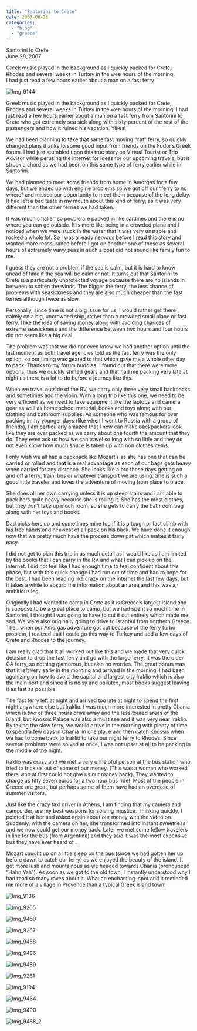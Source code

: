 ```yaml
---
title: "Santorini to Crete"
date: 2007-06-28
categories: 
  - "blog"
  - "greece"
---
```


Santorini to Crete  
June 28, 2007

Greek music played in the background as I quickly packed for Crete,  
Rhodes and several weeks in Turkey in the wee hours of the morning.  
I had just read a few hours earlier about a man on a fast ferry

<!--more-->

![Img_9144](https://pub-ac94b3f306b24c0dba4238943c97f2e1.r2.dev/photos/uncategorized/2008/03/04/img_9144.png)

Greek music played in the background as I quickly packed for Crete, Rhodes and several weeks in Turkey in the wee hours of the morning. I had just read a few hours earlier about a man on a fast ferry from Santorini to Crete who got extremely sea sick along with sixty percent of the rest of the passengers and how it ruined his vacation. Yikes!

We had been planning to take that same fast moving “cat” ferry, so quickly changed plans thanks to some good input from friends on the Fodor’s Greek forum. I had just stumbled upon this true story on Virtual Tourist or Trip Advisor while perusing the internet for ideas for our upcoming travels, but it struck a chord as we had been on this same type of ferry earlier while in Santorini.

We had planned to meet some friends from home in Amorgas for a few days, but we ended up with engine problems so we got off our “ferry to no where” and missed our opportunity to meet them because of the long delay. It had left a bad taste in my mouth about this kind of ferry, as it was very different than the other ferries we had taken. 

It was much smaller, so people are packed in like sardines and there is no where you can go outside. It is more like being in a crowded plane and I noticed when we were stuck in the water that it was very unstable and rocked a whole lot. So I was already nervous before I read this story and wanted more reassurance before I got on another one of these as several hours of extremely wavy seas in such a boat did not sound like family fun to me.

I guess they are not a problem if the sea is calm, but it is hard to know ahead of time if the sea will be calm or not. It turns out that Santorini to Crete is a particularly unprotected voyage because there are no islands in between to soften the winds. The bigger the ferry, the less chance of problems with seasickness and they are also much cheaper than the fast ferries although twice as slow.

Personally, since time is not a big issue for us, I would rather get there calmly on a big, uncrowded ship, rather than a crowded small plane or fast ferry. I like the idea of saving money along with avoiding chances of extreme seasickness and the difference between two hours and four hours did not seem like a big deal.

The problem was that we did not even know we had another option until the last moment as both travel agencies told us the fast ferry was the only option, so our timing was geared to that which gave me a whole other day to pack. Thanks to my forum buddies, I found out that there were more options, thus we quickly shifted gears and that had me packing very late at night as there is a lot to do before a journey like this.

When we travel outside of the RV, we carry only three very small backpacks and sometimes add the violin. With a long trip like this one, we need to be very efficient as we need to take equipment like the laptops and camera gear as well as home school material, books and toys along with our clothing and bathroom supplies. As someone who was famous for over packing in my younger days (like when I went to Russia with a group of friends), I am particularly amazed that I now can make backpackers look like they are over packed as we carry about one fourth the amount that they do. They even ask us how we can travel so long with so little and they do not even know how much space is taken up with non clothes items.

I only wish we all had a backpack like Mozart’s as she has one that can be carried or rolled and that is a real advantage as each of our bags gets heavy when carried for any distance. She looks like a pro these days getting on and off a ferry, train, bus or whatever transport we are using. She is such a good little traveler and loves the adventure of moving from place to place.

She does all her own carrying unless it is up steep stairs and I am able to pack hers quite heavy because she is rolling it. She has the most clothes, but they don’t take up much room, so she gets to carry the bathroom bag along with her toys and books.

Dad picks hers up and sometimes mine too if it is a tough or fast climb with his free hands and heaviest of all pack on his back. We have done it enough now that we pretty much have the process down pat which makes it fairly easy.

I did not get to plan this trip in as much detail as I would like as I am limited by the books that I can carry in the RV and what I can pick up on the internet. I did not feel like I had enough time to feel confident about this phase, but with this quick change I had run out of time and had to hope for the best. I had been reading like crazy on the internet the last few days, but it takes a while to absorb the information about an area and this was an ambitious leg.

Originally I had wanted to camp in Crete as it is Greece’s largest island and is suppose to be a great place to camp, but we had spent so much time in Santorini, I thought I was going to have to cut it out entirely which made me sad. We were also originally going to drive to Istanbul from northern Greece. Then when our Amorgas adventure got cut because of the ferry turbo problem, I realized that I could go this way to Turkey and add a few days of Crete and Rhodes to the journey.

I am really glad that it all worked out like this and we made that very quick decision to drop the fast ferry and go with the large ferry. It was the older GA ferry, so nothing glamorous, but also no worries. The great bonus was that it left very early in the morning and arrived in the morning. I had been agonizing on how to avoid the capital and largest city Iraklio which is also the main port and since it is noisy and polluted, most books suggest leaving it as fast as possible.

The fast ferry left at night and arrived too late at night to spend the first night anywhere else but Iraklio. I was much more interested in pretty Chania which is two or three hours drive away and the less toured areas of the island, but Knossis Palace was also a must see and it was very near Iraklio. By taking the slow ferry, we would arrive in the morning with plenty of time to spend a few days in Chania  in one place and then catch Knossis when we had to come back to Iraklio to take our night ferry to Rhodes. Since several problems were solved at once, I was not upset at all to be packing in the middle of the night.

Iraklio was crazy and we met a very unhelpful person at the bus station who tried to trick us out of some of our money. (This was a woman who worked there who at first could not give us our money back). They wanted to charge us fifty seven euros for a two hour bus ride!  Most of the people in Greece are great, but perhaps some of them have had an overdose of summer visitors.

Just like the crazy taxi driver in Athens, I am finding that my camera and camcorder, are my best weapons for solving injustice. Thinking quickly, I pointed it at her and asked again about our money with the video on. Suddenly, with the camera on her, she transformed into instant sweetness and we now could get our money back. Later we met some fellow travelers in line for the bus (from Argentina) and they said it was the most expensive bus they have ever heard of .

Mozart caught up on a little sleep on the bus (since we had gotten her up before dawn to catch our ferry) as we enjoyed the beauty of the island. It got more lush and mountainous as we headed towards Chania (pronounced “Hahn Yah”). As soon as we got to the old town, I instantly understood why I had read so many raves about it. What an enchanting  spot and it reminded me more of a village in Provence than a typical Greek island town!

![Img_9136](https://pub-ac94b3f306b24c0dba4238943c97f2e1.r2.dev/photos/uncategorized/2008/03/04/img_9136.png)

![Img_9205](https://pub-ac94b3f306b24c0dba4238943c97f2e1.r2.dev/photos/uncategorized/2008/03/04/img_9205.png)

![Img_9450](https://pub-ac94b3f306b24c0dba4238943c97f2e1.r2.dev/photos/uncategorized/2008/03/04/img_9450.png)

![Img_9267](https://pub-ac94b3f306b24c0dba4238943c97f2e1.r2.dev/photos/uncategorized/2008/03/04/img_9267.png)

![Img_9458](https://pub-ac94b3f306b24c0dba4238943c97f2e1.r2.dev/photos/uncategorized/2008/03/04/img_9458.png)

![Img_9486](https://pub-ac94b3f306b24c0dba4238943c97f2e1.r2.dev/photos/uncategorized/2008/03/04/img_9486.png)

![Img_9489](https://pub-ac94b3f306b24c0dba4238943c97f2e1.r2.dev/photos/uncategorized/2008/03/04/img_9489.png)

![Img_9261](https://pub-ac94b3f306b24c0dba4238943c97f2e1.r2.dev/photos/uncategorized/2008/03/04/img_9261.png)

![Img_9194](https://pub-ac94b3f306b24c0dba4238943c97f2e1.r2.dev/photos/uncategorized/2008/03/04/img_9194.png)

![Img_9464](https://pub-ac94b3f306b24c0dba4238943c97f2e1.r2.dev/photos/uncategorized/2008/03/04/img_9464.png)

![Img_9490](https://pub-ac94b3f306b24c0dba4238943c97f2e1.r2.dev/photos/uncategorized/2008/03/04/img_9490.png)

![Img_9488_2](https://pub-ac94b3f306b24c0dba4238943c97f2e1.r2.dev/photos/uncategorized/2008/03/04/img_9488_2.png)

  
  
  
  
  
  
  
  

[  
](https://pub-ac94b3f306b24c0dba4238943c97f2e1.r2.dev/photos/uncategorized/2008/03/04/img_9488_2.png)
